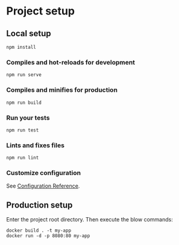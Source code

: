 # Project setup

## Local setup
```
npm install
```

### Compiles and hot-reloads for development
```
npm run serve
```

### Compiles and minifies for production
```
npm run build
```

### Run your tests
```
npm run test
```

### Lints and fixes files
```
npm run lint
```

### Customize configuration
See [Configuration Reference](https://cli.vuejs.org/config/).

## Production setup
Enter the project root directory. Then execute the blow commands:
```
docker build . -t my-app
docker run -d -p 8080:80 my-app
```

